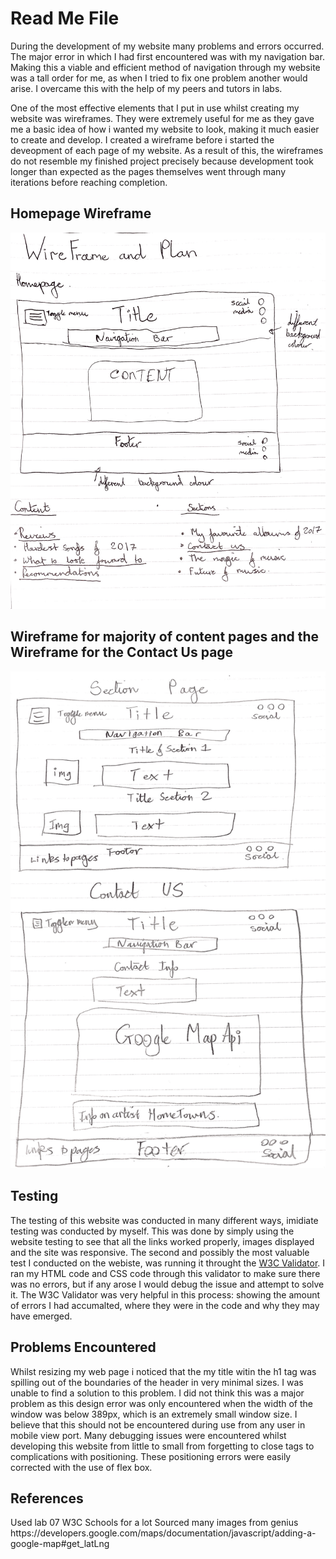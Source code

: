 <h1>Read Me File</h1>

<div>
	<p>
	During the development of my website many problems and errors occurred. 
	The major error in which I had first encountered was with my navigation bar. 
	Making this a viable and efficient method of navigation through my website was a tall order for me, 
	as when I tried to fix one problem another would arise. I overcame this with the help of my peers and tutors in labs.
	</p>
</div>

<div>
	<p>
	One of the most effective elements that I put in use whilst creating my website was wireframes.
	They were extremely useful for me as they gave me a basic idea of how i wanted my website to look,
	making it much easier to create and develop. I created a wireframe before i started the deveopment of each page of my website.
	As a result of this, the wireframes do not resemble my finished project precisely because development took longer than expected 
	as the pages themselves went through many iterations before reaching completion.
	</p>
</div>

<h2>Homepage Wireframe</h2>
<img src="images/WireFrame1.jpg" alt="Homepage Wireframe"/>

<h2>Wireframe for majority of content pages and the Wireframe for the Contact Us page</h2>
<img src="images/WireFrame2.jpg" alt="Content and Contact Us Wireframes"/>

<h2> Testing </h2>
<div>
	<p>
	The testing of this website was conducted in many different ways, imidiate testing was conducted by myself. This was done by simply using the website
	testing to see that all the links worked properly, images displayed and the site was responsive. The second and possibly the most valuable test 
	I conducted on the webiste, was running it throught the <a href="https://validator.w3.org/">W3C Validator</a>. I ran my HTML code and CSS code through this 
	validator to make sure there was no errors, but if any arose I would debug the issue and attempt to solve it. The W3C Validator was very helpful in this process: 
	showing the amount of errors I had accumalted, where they were in the code and why they may have emerged.
	</p>
</div>

<h2> Problems Encountered </h2>
<div>
	<p>
	Whilst resizing my web page i noticed that the my title witin the h1 tag was spilling out of the boundaries of the header in very minimal sizes. I was unable to find a 
	solution to this problem. I did not think this was a major problem as this design error was only encountered when the width of the window was below 389px, which is an extremely small
	 window size. I believe that this should not be encountered during use from any user in mobile view port. Many debugging issues were encountered whilst developing this 
	 website from little to small from forgetting to close tags to complications with positioning. These positioning errors were easily corrected with the use 
	 of flex box.
	</p>
</div>

<h2> References </h2>
<div>
	<p>
	Used lab 07
	W3C Schools for a lot
	Sourced many images from genius
	https://developers.google.com/maps/documentation/javascript/adding-a-google-map#get_latLng
	</p>
</div>
